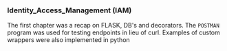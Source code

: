 ### Identity_Access_Management (IAM)

The first chapter was a recap on FLASK, DB's and decorators. 
The `POSTMAN` program was used for testing endpoints in lieu of curl. 
Examples of custom wrappers were also implemented in python